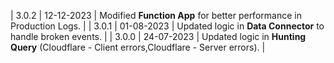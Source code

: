 | 3.0.2       | 12-12-2023                     | Modified **Function App** for better performance in Production Logs.                            |
| 3.0.1       | 01-08-2023                     | Updated logic in **Data Connector** to handle broken events.                                    |
| 3.0.0       | 24-07-2023                     | Updated logic in **Hunting Query** (Cloudflare - Client errors,Cloudflare - Server errors).     | 

